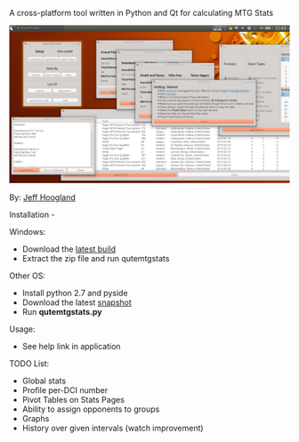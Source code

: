 A cross-platform tool written in Python and Qt for calculating MTG Stats

![alt text](https://raw.githubusercontent.com/JeffHoogland/qutemtgstats/master/Screenshots/QuteExpanded.png "Qute MTG Stats") 

By: [Jeff Hoogland](http://www.jeffhoogland.com/)

Installation -

Windows:
- Download the [latest build](https://github.com/JeffHoogland/qutemtgstats/blob/master/build/qutemtgstats-windows.zip?raw=true)
- Extract the zip file and run qutemtgstats

Other OS:
- Install python 2.7 and pyside
- Download the latest [snapshot](https://github.com/JeffHoogland/qutemtgstats/blob/master/build/qutemtgstats-raw.tar.gz?raw=true)
- Run **qutemtgstats.py**

Usage:
- See help link in application

TODO List:

- Global stats
- Profile per-DCI number
- Pivot Tables on Stats Pages
- Ability to assign opponents to groups
- Graphs
- History over given intervals (watch improvement)
